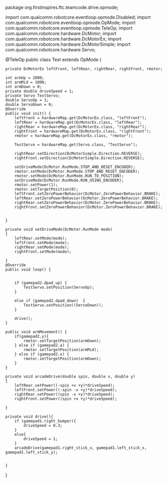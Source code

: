 package org.firstinspires.ftc.teamcode.drive.opmode;

import com.qualcomm.robotcore.eventloop.opmode.Disabled;
import com.qualcomm.robotcore.eventloop.opmode.OpMode;
import com.qualcomm.robotcore.eventloop.opmode.TeleOp;
import com.qualcomm.robotcore.hardware.DcMotor;
import com.qualcomm.robotcore.hardware.DcMotorEx;
import com.qualcomm.robotcore.hardware.DcMotorSimple;
import com.qualcomm.robotcore.hardware.Servo;


@TeleOp
public class Test extends OpMode {


    private DcMotorEx leftFront, leftRear, rightRear, rightFront, rmotor;

    int armUp = 2000;
    int armMid = 1000;
    int armDown = 0;
    private double driveSpeed = 1;
    private Servo TestServo;
    double ServoUp = 1;
    double ServoDown = 0;
    @Override
    public void init() {
        leftFront = hardwareMap.get(DcMotorEx.class, "leftFront");
        leftRear = hardwareMap.get(DcMotorEx.class, "leftRear");
        rightRear = hardwareMap.get(DcMotorEx.class, "rightRear");
        rightFront = hardwareMap.get(DcMotorEx.class, "rightFront");
        rmotor = hardwareMap.get(DcMotorEx.class, "rmotor");

        TestServo = hardwareMap.get(Servo.class, "TestServo");

        rightRear.setDirection(DcMotorSimple.Direction.REVERSE);
        rightFront.setDirection(DcMotorSimple.Direction.REVERSE);

        setDriveMode(DcMotor.RunMode.STOP_AND_RESET_ENCODER);
        rmotor.setMode(DcMotor.RunMode.STOP_AND_RESET_ENCODER);
        rmotor.setMode(DcMotor.RunMode.RUN_TO_POSITION);
        setDriveMode(DcMotor.RunMode.RUN_USING_ENCODER);
        rmotor.setPower(1);
        rmotor.setTargetPosition(0);
        leftFront.setZeroPowerBehavior(DcMotor.ZeroPowerBehavior.BRAKE);
        leftRear.setZeroPowerBehavior(DcMotor.ZeroPowerBehavior.BRAKE);
        rightRear.setZeroPowerBehavior(DcMotor.ZeroPowerBehavior.BRAKE);
        rightFront.setZeroPowerBehavior(DcMotor.ZeroPowerBehavior.BRAKE);


    }

    private void setDriveMode(DcMotor.RunMode mode)
    {
        leftRear.setMode(mode);
        leftFront.setMode(mode);
        rightRear.setMode(mode);
        rightFront.setMode(mode);

    }
    @Override
    public void loop() {


        if (gamepad2.dpad_up) {
            TestServo.setPosition(ServoUp);
        }

        else if (gamepad2.dpad_down)  {
            TestServo.setPosition((ServoDown));
        }

        drive();
    }

    public void armMovement() {
        if(gamepad2.y){
            rmotor.setTargetPosition(armDown);
        } else if (gamepad2.a) {
            rmotor.setTargetPosition(armMid);
        } else if (gamepad2.x) {
            rmotor.setTargetPosition(armDown);
        }
    }

    private void arcadeDrive(double spin, double x, double y)
    {
        leftRear.setPower((-spin +x +y)*driveSpeed);
        leftFront.setPower((-spin -x +y)*driveSpeed);
        rightRear.setPower((spin -x +y)*driveSpeed);
        rightFront.setPower((spin +x +y)*driveSpeed);

    }

    private void drive(){
        if (gamepad1.right_bumper){
            driveSpeed = 0.3;
        }
        else{
            driveSpeed = 1;
        }
        arcadeDrive(gamepad1.right_stick_x, gamepad1.left_stick_x, gamepad1.left_stick_y);


    }
}
